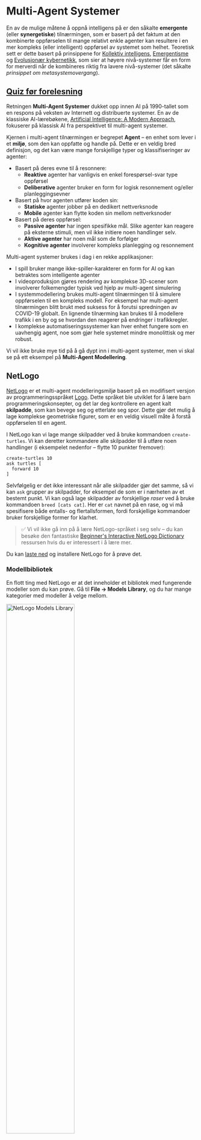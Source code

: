 <!--
CO_OP_TRANSLATOR_METADATA:
{
  "original_hash": "1ddf651d7681b4449f9d09ea3b17911e",
  "translation_date": "2025-08-28T15:05:09+00:00",
  "source_file": "lessons/6-Other/23-MultiagentSystems/README.md",
  "language_code": "no"
}
-->
# Multi-Agent Systemer

En av de mulige måtene å oppnå intelligens på er den såkalte **emergente** (eller **synergetiske**) tilnærmingen, som er basert på det faktum at den kombinerte oppførselen til mange relativt enkle agenter kan resultere i en mer kompleks (eller intelligent) oppførsel av systemet som helhet. Teoretisk sett er dette basert på prinsippene for [Kollektiv intelligens](https://en.wikipedia.org/wiki/Collective_intelligence), [Emergentisme](https://en.wikipedia.org/wiki/Global_brain) og [Evolusjonær kybernetikk](https://en.wikipedia.org/wiki/Global_brain), som sier at høyere nivå-systemer får en form for merverdi når de kombineres riktig fra lavere nivå-systemer (det såkalte *prinsippet om metasystemovergang*).

## [Quiz før forelesning](https://red-field-0a6ddfd03.1.azurestaticapps.net/quiz/123)

Retningen **Multi-Agent Systemer** dukket opp innen AI på 1990-tallet som en respons på veksten av Internett og distribuerte systemer. En av de klassiske AI-lærebøkene, [Artificial Intelligence: A Modern Approach](https://en.wikipedia.org/wiki/Artificial_Intelligence:_A_Modern_Approach), fokuserer på klassisk AI fra perspektivet til multi-agent systemer.

Kjernen i multi-agent tilnærmingen er begrepet **Agent** – en enhet som lever i et **miljø**, som den kan oppfatte og handle på. Dette er en veldig bred definisjon, og det kan være mange forskjellige typer og klassifiseringer av agenter:

* Basert på deres evne til å resonnere:
   - **Reaktive** agenter har vanligvis en enkel forespørsel-svar type oppførsel
   - **Deliberative** agenter bruker en form for logisk resonnement og/eller planleggingsevner
* Basert på hvor agenten utfører koden sin:
   - **Statiske** agenter jobber på en dedikert nettverksnode
   - **Mobile** agenter kan flytte koden sin mellom nettverksnoder
* Basert på deres oppførsel:
   - **Passive agenter** har ingen spesifikke mål. Slike agenter kan reagere på eksterne stimuli, men vil ikke initiere noen handlinger selv.
   - **Aktive agenter** har noen mål som de forfølger
   - **Kognitive agenter** involverer kompleks planlegging og resonnement

Multi-agent systemer brukes i dag i en rekke applikasjoner:

* I spill bruker mange ikke-spiller-karakterer en form for AI og kan betraktes som intelligente agenter
* I videoproduksjon gjøres rendering av komplekse 3D-scener som involverer folkemengder typisk ved hjelp av multi-agent simulering
* I systemmodellering brukes multi-agent tilnærmingen til å simulere oppførselen til en kompleks modell. For eksempel har multi-agent tilnærmingen blitt brukt med suksess for å forutsi spredningen av COVID-19 globalt. En lignende tilnærming kan brukes til å modellere trafikk i en by og se hvordan den reagerer på endringer i trafikkregler.
* I komplekse automatiseringssystemer kan hver enhet fungere som en uavhengig agent, noe som gjør hele systemet mindre monolittisk og mer robust.

Vi vil ikke bruke mye tid på å gå dypt inn i multi-agent systemer, men vi skal se på ett eksempel på **Multi-Agent Modellering**.

## NetLogo

[NetLogo](https://ccl.northwestern.edu/netlogo/) er et multi-agent modelleringsmiljø basert på en modifisert versjon av programmeringsspråket [Logo](https://en.wikipedia.org/wiki/Logo_(programming_language)). Dette språket ble utviklet for å lære barn programmeringskonsepter, og det lar deg kontrollere en agent kalt **skilpadde**, som kan bevege seg og etterlate seg spor. Dette gjør det mulig å lage komplekse geometriske figurer, som er en veldig visuell måte å forstå oppførselen til en agent.

I NetLogo kan vi lage mange skilpadder ved å bruke kommandoen `create-turtles`. Vi kan deretter kommandere alle skilpadder til å utføre noen handlinger (i eksempelet nedenfor – flytte 10 punkter fremover):

```
create-turtles 10
ask turtles [
  forward 10
]
```

Selvfølgelig er det ikke interessant når alle skilpadder gjør det samme, så vi kan `ask` grupper av skilpadder, for eksempel de som er i nærheten av et bestemt punkt. Vi kan også lage skilpadder av forskjellige *raser* ved å bruke kommandoen `breed [cats cat]`. Her er `cat` navnet på en rase, og vi må spesifisere både entalls- og flertallsformen, fordi forskjellige kommandoer bruker forskjellige former for klarhet.

> ✅ Vi vil ikke gå inn på å lære NetLogo-språket i seg selv – du kan besøke den fantastiske [Beginner's Interactive NetLogo Dictionary](https://ccl.northwestern.edu/netlogo/bind/) ressursen hvis du er interessert i å lære mer.

Du kan [laste ned](https://ccl.northwestern.edu/netlogo/download.shtml) og installere NetLogo for å prøve det.

### Modellbibliotek

En flott ting med NetLogo er at det inneholder et bibliotek med fungerende modeller som du kan prøve. Gå til **File → Models Library**, og du har mange kategorier med modeller å velge mellom.

<img alt="NetLogo Models Library" src="images/NetLogo-ModelLib.png" width="60%"/>

> Et skjermbilde av modellbiblioteket av Dmitry Soshnikov

Du kan åpne en av modellene, for eksempel **Biology → Flocking**.

### Hovedprinsipper

Etter å ha åpnet modellen, tas du til hovedskjermen i NetLogo. Her er en eksempelmodell som beskriver populasjonen av ulver og sauer, gitt begrensede ressurser (gress).

![NetLogo Main Screen](../../../../../translated_images/NetLogo-Main.32653711ec1a01b3cab22ec0b148e64193d0b979b055285bef329d5e3d6958c5.no.png)

> Skjermbilde av Dmitry Soshnikov

På denne skjermen kan du se:

* **Grensesnitt**-seksjonen som inneholder:
  - Hovedfeltet, der alle agenter lever
  - Ulike kontroller: knapper, glidere osv.
  - Grafer som du kan bruke til å vise parametere for simuleringen
* **Kode**-fanen som inneholder editoren, der du kan skrive NetLogo-programmet

I de fleste tilfeller vil grensesnittet ha en **Setup**-knapp, som initialiserer simuleringsstatusen, og en **Go**-knapp som starter utførelsen. Disse håndteres av tilsvarende håndterere i koden som ser slik ut:

```
to go [
...
]
```

NetLogos verden består av følgende objekter:

* **Agenter** (skilpadder) som kan bevege seg over feltet og gjøre noe. Du kommanderer agenter ved å bruke `ask turtles [...]`-syntaksen, og koden i klammer utføres av alle agenter i *skilpaddemodus*.
* **Patches** er firkantede områder av feltet, som agenter lever på. Du kan referere til alle agenter på samme patch, eller du kan endre patchfarger og noen andre egenskaper. Du kan også `ask patches` om å gjøre noe.
* **Observer** er en unik agent som kontrollerer verden. Alle knapphåndterere utføres i *observatørmodus*.

> ✅ Det vakre med et multi-agent miljø er at koden som kjører i skilpaddemodus eller patchmodus utføres samtidig av alle agenter parallelt. Dermed kan du ved å skrive litt kode og programmere oppførselen til en individuell agent skape kompleks oppførsel av simuleringssystemet som helhet.

### Flocking

Som et eksempel på multi-agent oppførsel, la oss se på **[Flocking](https://en.wikipedia.org/wiki/Flocking_(behavior))**. Flocking er et komplekst mønster som er veldig likt hvordan fugleflokker flyr. Når du ser dem fly, kan du tro at de følger en slags kollektiv algoritme, eller at de har en form for *kollektiv intelligens*. Imidlertid oppstår denne komplekse oppførselen når hver individuell agent (i dette tilfellet en *fugl*) kun observerer noen andre agenter innen kort avstand fra seg, og følger tre enkle regler:

* **Justering** – den styrer mot den gjennomsnittlige retningen til nærliggende agenter
* **Samhold** – den prøver å styre mot den gjennomsnittlige posisjonen til naboer (*langdistanse tiltrekning*)
* **Separasjon** – når den kommer for nær andre fugler, prøver den å bevege seg bort (*kortdistanse frastøtning*)

Du kan kjøre flocking-eksempelet og observere oppførselen. Du kan også justere parametere, som *grad av separasjon*, eller *synsrekkevidde*, som definerer hvor langt hver fugl kan se. Merk at hvis du reduserer synsrekkevidden til 0, blir alle fugler blinde, og flocking stopper. Hvis du reduserer separasjonen til 0, samler alle fugler seg i en rett linje.

> ✅ Bytt til **Kode**-fanen og se hvor de tre reglene for flocking (justering, samhold og separasjon) er implementert i koden. Legg merke til hvordan vi kun refererer til de agentene som er innen synsrekkevidde.

### Andre modeller å utforske

Det finnes noen flere interessante modeller du kan eksperimentere med:

* **Art → Fireworks** viser hvordan et fyrverkeri kan betraktes som en kollektiv oppførsel av individuelle ildstrømmer
* **Social Science → Traffic Basic** og **Social Science → Traffic Grid** viser modellen av bytrafikk i 1D og 2D Grid med eller uten trafikklys. Hver bil i simuleringen følger følgende regler:
   - Hvis plassen foran er tom – akselerer (opp til en viss maks hastighet)
   - Hvis den ser et hinder foran – brems (og du kan justere hvor langt en sjåfør kan se)
* **Social Science → Party** viser hvordan folk grupperer seg under en cocktailfest. Du kan finne kombinasjonen av parametere som fører til den raskeste økningen i gruppens lykke.

Som du kan se fra disse eksemplene, kan multi-agent simuleringer være en ganske nyttig måte å forstå oppførselen til et komplekst system bestående av individer som følger samme eller lignende logikk. Det kan også brukes til å kontrollere virtuelle agenter, som [NPCs](https://en.wikipedia.org/wiki/NPC) i dataspill, eller agenter i 3D-animerte verdener.

## Deliberative Agenter

Agentene beskrevet ovenfor er veldig enkle og reagerer på endringer i miljøet ved hjelp av en form for algoritme. Som sådan er de **reaktive agenter**. Imidlertid kan agenter noen ganger resonnere og planlegge handlingene sine, i så fall kalles de **deliberative**.

Et typisk eksempel kan være en personlig agent som mottar en instruksjon fra et menneske om å bestille en ferietur. Anta at det finnes mange agenter på internett som kan hjelpe den. Den bør da kontakte andre agenter for å se hvilke fly som er tilgjengelige, hva hotellprisene er for forskjellige datoer, og prøve å forhandle frem den beste prisen. Når ferieplanen er fullført og bekreftet av eieren, kan den fortsette med bestillingen.

For å gjøre dette må agenter **kommunisere**. For vellykket kommunikasjon trenger de:

* Noen **standardiserte språk for å utveksle kunnskap**, som [Knowledge Interchange Format](https://en.wikipedia.org/wiki/Knowledge_Interchange_Format) (KIF) og [Knowledge Query and Manipulation Language](https://en.wikipedia.org/wiki/Knowledge_Query_and_Manipulation_Language) (KQML). Disse språkene er designet basert på [Speech Act Theory](https://en.wikipedia.org/wiki/Speech_act).
* Disse språkene bør også inkludere noen **protokoller for forhandlinger**, basert på forskjellige **auksjonstyper**.
* En **felles ontologi** å bruke, slik at de refererer til de samme begrepene og kjenner deres semantikk
* En måte å **oppdage** hva forskjellige agenter kan gjøre, også basert på en form for ontologi

Deliberative agenter er mye mer komplekse enn reaktive, fordi de ikke bare reagerer på endringer i miljøet, de bør også kunne *initiere* handlinger. En av de foreslåtte arkitekturene for deliberative agenter er den såkalte Belief-Desire-Intention (BDI) agenten:

* **Beliefs** utgjør et sett med kunnskap om agentens miljø. Det kan struktureres som en kunnskapsbase eller et sett med regler som en agent kan bruke på en spesifikk situasjon i miljøet.
* **Desires** definerer hva en agent ønsker å gjøre, dvs. dens mål. For eksempel er målet til den personlige assistentagenten ovenfor å bestille en tur, og målet til en hotellagent er å maksimere profitt.
* **Intentions** er spesifikke handlinger som en agent planlegger for å oppnå sine mål. Handlinger endrer typisk miljøet og forårsaker kommunikasjon med andre agenter.

Det finnes noen plattformer tilgjengelige for å bygge multi-agent systemer, som [JADE](https://jade.tilab.com/). [Denne artikkelen](https://arxiv.org/ftp/arxiv/papers/2007/2007.08961.pdf) inneholder en gjennomgang av multi-agent plattformer, sammen med en kort historie om multi-agent systemer og deres forskjellige bruksområder.

## Konklusjon

Multi-agent systemer kan ta svært forskjellige former og brukes i mange ulike applikasjoner. 
De fokuserer alle på den enklere oppførselen til en individuell agent, og oppnår mer kompleks oppførsel av det overordnede systemet på grunn av **synergetisk effekt**.

## 🚀 Utfordring

Ta denne leksjonen til den virkelige verden og prøv å konseptualisere et multi-agent system som kan løse et problem. Hva, for eksempel, ville et multi-agent system trenge å gjøre for å optimalisere en skolebussrute? Hvordan kunne det fungere i et bakeri?

## [Quiz etter forelesning](https://red-field-0a6ddfd03.1.azurestaticapps.net/quiz/223)

## Gjennomgang & Selvstudium

Gjennomgå bruken av denne typen systemer i industrien. Velg et domene som produksjon eller videospillindustrien og oppdag hvordan multi-agent systemer kan brukes til å løse unike problemer.

## [NetLogo Oppgave](assignment.md)

---

**Ansvarsfraskrivelse**:  
Dette dokumentet er oversatt ved hjelp av AI-oversettelsestjenesten [Co-op Translator](https://github.com/Azure/co-op-translator). Selv om vi streber etter nøyaktighet, vær oppmerksom på at automatiserte oversettelser kan inneholde feil eller unøyaktigheter. Det originale dokumentet på sitt opprinnelige språk bør anses som den autoritative kilden. For kritisk informasjon anbefales profesjonell menneskelig oversettelse. Vi er ikke ansvarlige for misforståelser eller feiltolkninger som oppstår ved bruk av denne oversettelsen.
